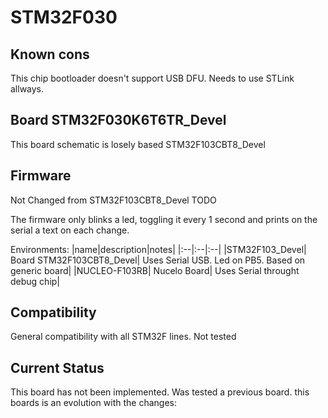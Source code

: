 # STM32F030

## Known cons
This chip bootloader doesn't support USB DFU. Needs to use STLink allways.

## Board STM32F030K6T6TR_Devel
This board schematic is losely based STM32F103CBT8_Devel

## Firmware
Not Changed from STM32F103CBT8_Devel
TODO

The firmware only blinks a led, toggling it every 1 second and prints on the serial a text on each change.

Environments:
|name|description|notes|
|:--|:--|:--|
|STM32F103_Devel| Board STM32F103CBT8_Devel| Uses Serial USB. Led on PB5. Based on generic board|
|NUCLEO-F103RB| Nucelo Board| Uses Serial throught debug chip|

## Compatibility
General compatibility with all STM32F lines. Not tested

## Current Status
This board has not been implemented. Was tested a previous board. this boards is an evolution with the changes:
